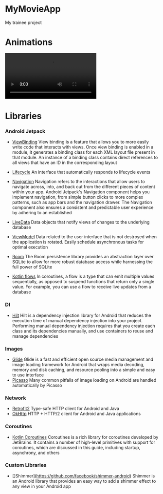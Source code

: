 # MyMovieApp
My trainee project


# Animations
![gif](https://user-images.githubusercontent.com/114996205/218335882-f0aa6e45-42b4-4c2f-b112-9aa453e06fdd.MP4)

# Libraries
### Android Jetpack

+ [ViewBinding](https://developer.android.com/topic/libraries/view-binding) View binding is a feature that allows you to more easily write code that interacts with views. Once view binding is enabled in a module, it generates a binding class for each XML layout file present in that module. An instance of a binding class contains direct references to all views that have an ID in the corresponding layout
+ [Lifecycle](https://developer.android.com/topic/libraries/architecture/lifecycle) An interface that automatically responds to lifecycle events

+ [Navigation](https://developer.android.com/guide/navigation?gclsrc=aw.ds&gclid=Cj0KCQiA09eQBhCxARIsAAYRiymyM6hTEs0cGr5ZCXOWtLhVUwDK1O86vf8V_Uq2DWvVYNFZwPFznzAaAllMEALw_wcB) Navigation refers to the interactions that allow users to navigate across, into, and back out from the different pieces of content within your app. Android Jetpack's Navigation component helps you implement navigation, from simple button clicks to more complex patterns, such as app bars and the navigation drawer. The Navigation component also ensures a consistent and predictable user experience by adhering to an established

+ [LiveData](https://developer.android.com/topic/libraries/architecture/livedata) Data objects that notify views of changes to the underlying database

+ [ViewModel](https://developer.android.com/topic/libraries/architecture/viewmodel) Data related to the user interface that is not destroyed when the application is rotated. Easily schedule asynchronous tasks for optimal execution

+ [Room](https://developer.android.com/jetpack/androidx/releases/room) The Room persistence library provides an abstraction layer over SQLite to allow for more robust database access while harnessing the full power of SQLite

+ [Kotlin flows](https://developer.android.com/kotlin/flow) In coroutines, a flow is a type that can emit multiple values sequentially, as opposed to suspend functions that return only a single value. For example, you can use a flow to receive live updates from a database

### DI
+ [Hilt](https://developer.android.com/training/dependency-injection/hilt-android) Hilt is a dependency injection library for Android that reduces the execution time of manual dependency injection into your project. Performing manual dependency injection requires that you create each class and its dependencies manually, and use containers to reuse and manage dependencies
### Images
+ [Glide](https://github.com/bumptech/glide) Glide is a fast and efficient open source media management and image loading framework for Android that wraps media decoding, memory and disk caching, and resource pooling into a simple and easy to use interface
+ [Picasso](https://github.com/square/picasso) Many common pitfalls of image loading on Android are handled automatically by Picasso

### Network
+ [Retrofit2](https://habr.com/ru/post/314028/) Type-safe HTTP client for Android and Java
+ [OkHttp](https://github.com/square/okhttp) HTTP + HTTP/2 client for Android and Java applications
### Coroutines
+ [Kotlin Coroutines](https://github.com/Kotlin/kotlinx.coroutines) Coroutines is a rich library for coroutines developed by JetBrains. It contains a number of high-level primitives with support for coroutines, which are discussed in this guide, including startup, asynchrony, and others

### Custom Libraries

+ []Shimmer](https://github.com/facebook/shimmer-android) Shimmer is an Android library that provides an easy way to add a shimmer effect to any view in your Android app
